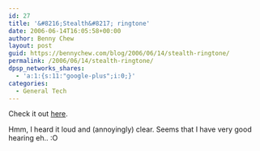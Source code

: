 ```yaml
---
id: 27
title: '&#8216;Stealth&#8217; ringtone'
date: 2006-06-14T16:05:58+00:00
author: Benny Chew
layout: post
guid: https://bennychew.com/blog/2006/06/14/stealth-ringtone/
permalink: /2006/06/14/stealth-ringtone/
dpsp_networks_shares:
  - 'a:1:{s:11:"google-plus";i:0;}'
categories:
  - General Tech
---
```

Check it out <a target="_blank" href="http://www.theage.com.au/news/web/teenonly-stealth-tones/2006/06/13/1149964527427.html?from=rss">here</a>.

Hmm, I heard it loud and (annoyingly) clear. Seems that I have very good hearing eh.. :O